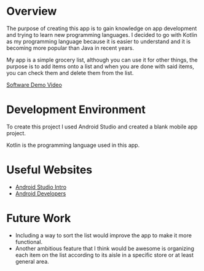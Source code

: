 # Overview

The purpose of creating this app is to gain knowledge on app development and trying to learn new programming languages. I decided to go with Kotlin as my programming language because it is easier to understand and it is becoming more popular than Java in recent years. 

My app is a simple grocery list, although you can use it for other things, the purpose is to add items onto a list and when you are done with said items, you can check them and delete them from the list.

[Software Demo Video](https://youtu.be/uRSnGJI1ETg)

# Development Environment

To create this project I used Android Studio and created a blank mobile app project.

Kotlin is the programming language used in this app.

# Useful Websites

* [Android Studio Intro](https://developer.android.com/studio/intro)
* [Android Developers](https://developer.android.com)

# Future Work

* Including a way to sort the list would improve the app to make it more functional.
* Another ambitious feature that I think would be awesome is organizing each item on 
the list according to its aisle in a specific store or at least general area.

